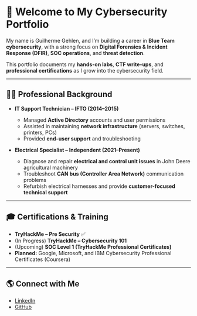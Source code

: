 # 👋 Welcome to My Cybersecurity Portfolio

My name is Guilherme Gehlen, and I’m building a career in **Blue Team cybersecurity**, with a strong focus on **Digital Forensics & Incident Response (DFIR)**, **SOC operations**, and **threat detection**.  

This portfolio documents my **hands-on labs**, **CTF write-ups**, and **professional certifications** as I grow into the cybersecurity field.  

---

## 🧑‍💻 Professional Background

- **IT Support Technician – IFTO (2014–2015)**
  - Managed **Active Directory** accounts and user permissions  
  - Assisted in maintaining **network infrastructure** (servers, switches, printers, PCs)  
  - Provided **end-user support** and troubleshooting  

- **Electrical Specialist – Independent (2021–Present)**
  - Diagnose and repair **electrical and control unit issues** in John Deere agricultural machinery  
  - Troubleshoot **CAN bus (Controller Area Network)** communication problems  
  - Refurbish electrical harnesses and provide **customer-focused technical support**  

---

## 🎓 Certifications & Training

- **TryHackMe – Pre Security** ✅  
- (In Progress) **TryHackMe – Cybersecurity 101**  
- (Upcoming) **SOC Level 1 (TryHackMe Professional Certificates)**  
- **Planned:** Google, Microsoft, and IBM Cybersecurity Professional Certificates (Coursera)  

---

## 🌎 Connect with Me
- [LinkedIn](https://www.linkedin.com/in/guigehlen/)  
- [GitHub](https://github.com/GuilhermeGehlen/cibersecurity-portifolio)  
